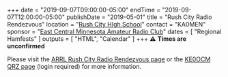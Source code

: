 +++
date = "2019-09-07T09:00:00-05:00"
endTime = "2019-09-07T12:00:00-05:00"
publishDate = "2019-05-01"
title = "Rush City Radio Rendezvous"
location = "[Rush City HIgh School](https://www.google.com/maps/place/Rush+City+Schools/@45.6900267,-92.98318,17z/data=!3m1!4b1!4m5!3m4!1s0x52b25ae6730ea413:0xdf9eb6d7b6d21638!8m2!3d45.690023!4d-92.980986)"
contact = "KA0MEN"
sponsor = "[East Central Minnesota Amateur Radio Club](http://www.magicrepeater.net/ecmarc.htm)"
dates = [ "Regional Hamfests" ]
outputs = [ "HTML", "Calendar" ]
+++
:warning: **Times are unconfirmed**

Please visit the
[ARRL Rush City Radio Rendezvous page](http://www.arrl.org/hamfests/rush-city-radio-rendezvous-3)
or the
[KE0OCM QRZ page](https://www.qrz.com/db/K0ECM) (login required)
for more information.

